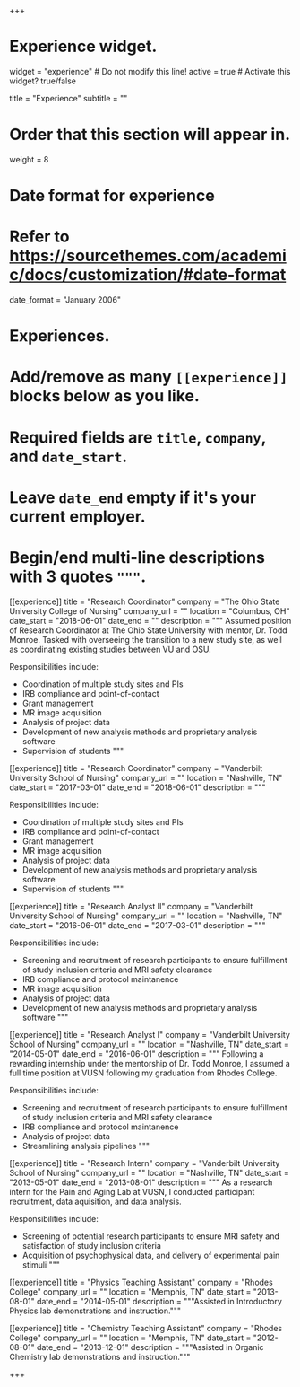 +++
# Experience widget.
widget = "experience"  # Do not modify this line!
active = true  # Activate this widget? true/false

title = "Experience"
subtitle = ""

# Order that this section will appear in.
weight = 8

# Date format for experience
#   Refer to https://sourcethemes.com/academic/docs/customization/#date-format
date_format = "January 2006"

# Experiences.
#   Add/remove as many `[[experience]]` blocks below as you like.
#   Required fields are `title`, `company`, and `date_start`.
#   Leave `date_end` empty if it's your current employer.
#   Begin/end multi-line descriptions with 3 quotes `"""`.

[[experience]]
  title = "Research Coordinator"
  company = "The Ohio State University College of Nursing"
  company_url = ""
  location = "Columbus, OH"
  date_start = "2018-06-01"
  date_end = ""
  description = """
  Assumed position of Research Coordinator at The Ohio State University with mentor, Dr. Todd Monroe. Tasked with overseeing the transition to a new study site, as well as coordinating existing studies between VU and OSU.

  Responsibilities include:
  
  * Coordination of multiple study sites and PIs
  * IRB compliance and point-of-contact
  * Grant management
  * MR image acquisition
  * Analysis of project data
  * Development of new analysis methods and proprietary analysis software
  * Supervision of students
  """

[[experience]]
  title = "Research Coordinator"
  company = "Vanderbilt University School of Nursing"
  company_url = ""
  location = "Nashville, TN"
  date_start = "2017-03-01"
  date_end = "2018-06-01"
  description = """

  Responsibilities include:
  
  * Coordination of multiple study sites and PIs
  * IRB compliance and point-of-contact
  * Grant management
  * MR image acquisition
  * Analysis of project data
  * Development of new analysis methods and proprietary analysis software
  * Supervision of students
  """

[[experience]]
  title = "Research Analyst II"
  company = "Vanderbilt University School of Nursing"
  company_url = ""
  location = "Nashville, TN"
  date_start = "2016-06-01"
  date_end = "2017-03-01"
  description = """

  Responsibilities include:
  
  * Screening and recruitment of research participants to ensure fulfillment of study inclusion criteria and MRI safety clearance
  * IRB compliance and protocol maintanence
  * MR image acquisition
  * Analysis of project data
  * Development of new analysis methods and proprietary analysis software
  """

[[experience]]
  title = "Research Analyst I"
  company = "Vanderbilt University School of Nursing"
  company_url = ""
  location = "Nashville, TN"
  date_start = "2014-05-01"
  date_end = "2016-06-01"
  description = """
  Following a rewarding internship under the mentorship of Dr. Todd Monroe, I assumed a full time position at VUSN following my graduation from Rhodes College.

  Responsibilities include:
  
  * Screening and recruitment of research participants to ensure fulfillment of study inclusion criteria and MRI safety clearance
  * IRB compliance and protocol maintanence
  * Analysis of project data
  * Streamlining analysis pipelines
  """

  [[experience]]
  title = "Research Intern"
  company = "Vanderbilt University School of Nursing"
  company_url = ""
  location = "Nashville, TN"
  date_start = "2013-05-01"
  date_end = "2013-08-01"
  description = """
  As a research intern for the Pain and Aging Lab at VUSN, I conducted participant recruitment, data aquisition, and data analysis.
  
  Responsibilities include:
  
  * Screening of potential research participants to ensure MRI safety and satisfaction of study inclusion criteria
  * Acquisition of psychophysical data, and delivery of experimental pain stimuli
  """

[[experience]]
  title = "Physics Teaching Assistant"
  company = "Rhodes College"
  company_url = ""
  location = "Memphis, TN"
  date_start = "2013-08-01"
  date_end = "2014-05-01"
  description = """Assisted in Introductory Physics lab demonstrations and instruction."""

[[experience]]
  title = "Chemistry Teaching Assistant"
  company = "Rhodes College"
  company_url = ""
  location = "Memphis, TN"
  date_start = "2012-08-01"
  date_end = "2013-12-01"
  description = """Assisted in Organic Chemistry lab demonstrations and instruction."""

+++
